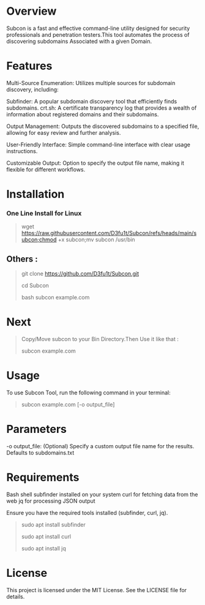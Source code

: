 # Overview

Subcon is a fast and effective command-line utility designed for security professionals and penetration testers.This tool automates the process of discovering subdomains Associated with a given Domain.


# Features
Multi-Source Enumeration: Utilizes multiple sources for subdomain discovery, including:

Subfinder: A popular subdomain discovery tool that efficiently finds subdomains.
crt.sh: A certificate transparency log that provides a wealth of information about registered domains and their subdomains.

Output Management: Outputs the discovered subdomains to a specified file, allowing for easy review and further analysis.

User-Friendly Interface: Simple command-line interface with clear usage instructions.

Customizable Output: Option to specify the output file name, making it flexible for different workflows.

# Installation 

### One Line Install for Linux 
> wget https://raw.githubusercontent.com/D3fu1t/Subcon/refs/heads/main/subcon;chmod +x subcon;mv subcon /usr/bin

## Others :

> git clone https://github.com/D3fu1t/Subcon.git
>
>  cd Subcon
>
> bash subcon example.com
# Next
> Copy/Move subcon to your Bin Directory.Then Use it like that :
>
> subcon example.com 

# Usage
To use Subcon Tool, run the following command in your terminal:

> subcon example.com [-o output_file]

# Parameters

-o output_file: (Optional) Specify a custom output file name for the results. Defaults to subdomains.txt

# Requirements
Bash shell
subfinder installed on your system
curl for fetching data from the web
jq for processing JSON output

Ensure you have the required tools installed (subfinder, curl, jq).

> sudo apt install subfinder
> 
> sudo apt install curl
> 
> sudo apt install jq

# License
This project is licensed under the MIT License. See the LICENSE file for details.
